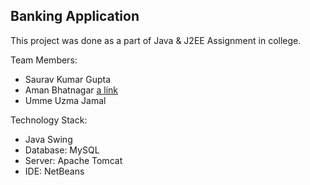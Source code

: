 ## Banking Application
This project was done as a part of Java & J2EE Assignment in college.

Team Members:
- Saurav Kumar Gupta
- Aman Bhatnagar [a link](https://github.com/amyy28)
- Umme Uzma Jamal

Technology Stack:
- Java Swing 
- Database: MySQL
- Server: Apache Tomcat
- IDE: NetBeans
